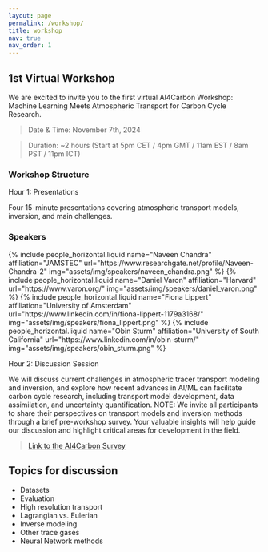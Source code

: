 ```yaml
---
layout: page
permalink: /workshop/
title: workshop
nav: true
nav_order: 1
---
```



## 1st Virtual Workshop

We are excited to invite you to the first virtual AI4Carbon Workshop: Machine Learning Meets Atmospheric Transport for Carbon Cycle Research.

> Date & Time: November 7th, 2024 

> Duration: ~2 hours (Start at 5pm CET / 4pm GMT / 11am EST / 8am PST / 11pm ICT) 


### Workshop Structure

Hour 1: Presentations

Four 15-minute presentations covering atmospheric transport models, inversion, and main challenges.

### Speakers

<div class="row row-cols-2 projects pt-3 pb-3">
  {% include people_horizontal.liquid name="Naveen Chandra" affiliation="JAMSTEC" url="https://www.researchgate.net/profile/Naveen-Chandra-2" img="assets/img/speakers/naveen_chandra.png" %}
  {% include people_horizontal.liquid name="Daniel Varon" affiliation="Harvard" url="https://www.varon.org/" img="assets/img/speakers/daniel_varon.png" %}
  {% include people_horizontal.liquid name="Fiona Lippert" affiliation="University of Amsterdam" url="https://www.linkedin.com/in/fiona-lippert-1179a3168/" img="assets/img/speakers/fiona_lippert.png" %}
  {% include people_horizontal.liquid name="Obin Sturm" affiliation="University of South California" url="https://www.linkedin.com/in/obin-sturm/" img="assets/img/speakers/obin_sturm.png" %}
</div>

Hour 2: Discussion Session

We will discuss current challenges in atmospheric tracer transport modeling and inversion, and explore how recent advances in AI/ML can facilitate carbon cycle research, including transport model development, data assimilation, and uncertainty quantification.
NOTE: We invite all participants to share their perspectives on transport models and inversion methods through a brief pre-workshop survey. Your valuable insights will help guide our discussion and highlight critical areas for development in the field.
> [Link to the AI4Carbon Survey](https://forms.gle/QXJyXt31RmSN5ZY66)


## Topics for discussion

- Datasets
- Evaluation
- High resolution transport
- Lagrangian vs. Eulerian
- Inverse modeling
- Other trace gases
- Neural Network methods

